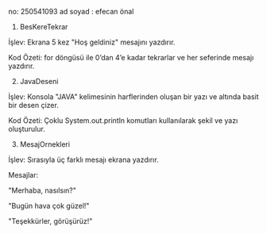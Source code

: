 no: 250541093
ad soyad : efecan önal

1. BesKereTekrar

İşlev:
Ekrana 5 kez "Hoş geldiniz" mesajını yazdırır.

Kod Özeti:
for döngüsü ile 0’dan 4’e kadar tekrarlar ve her seferinde mesajı yazdırır.

2. JavaDeseni

İşlev:
Konsola "JAVA" kelimesinin harflerinden oluşan bir yazı ve altında basit bir desen çizer.

Kod Özeti:
Çoklu System.out.println komutları kullanılarak şekil ve yazı oluşturulur.

3. MesajOrnekleri

İşlev:
Sırasıyla üç farklı mesajı ekrana yazdırır.

Mesajlar:

"Merhaba, nasılsın?"

"Bugün hava çok güzel!"

"Teşekkürler, görüşürüz!"
